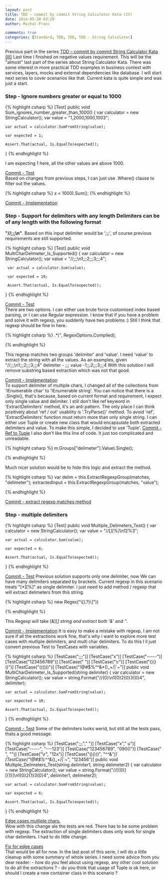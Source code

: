 ```yaml
---
layout: post
title: TDD – commit by commit String Calculator Kata (IV)
date: 2014-05-28 03:29
author: Michal Franc

comments: true
categories: [Standard, TDD, TDD, TDD - String Calculator]
---
```

<p>Previous part in the series <a href="http://www.mfranc.com/tdd/tdd-commit-by-commit-string-calculator-kata-iii/">TDD – commit by commit String Calculator Kata (III)</a> Last time I finished on negative values requirement. This will be the "almost" last part of the series about String Calculator Kata. There was some interest in more practical TDD examples in business context with services, layers, mocks and external dependencies like database. I will start next series to cover scenarios like that. Current kata is quite simple and was just a start.</p>

<h3>Step - Ignore numbers greater or equal to 1000</h3>

{% highlight csharp %}
[Test]
public void Sum_ignores_number_greater_than_1000()
{
    var calculator = new StringCalculator();
    var value = "1,2000,1000,1003";

    var actual = calculator.SumFromString(value);

    var expected = 1;

    Assert.That(actual, Is.EqualTo(expected));
}
{% endhighlight %}


<p>I am expecting 1 here, all the other values are above 1000.</p>

<p><a href="https://github.com/michal-franc/BlogStuff/commit/0bfd7712708ae01dd3dc5eb74fe87c0cc40e7524">Commit - Test</a><br />
Based on changes from previous steps, I can just use .Where() clause to filter out the values.</p>


{% highlight csharp %}
 x < 1000).Sum();
{% endhighlight %}


<p><a href="https://github.com/michal-franc/BlogStuff/commit/90640c798257cecd6ea6814a85b48f73e914a659">Commit - Implementation</a></p>

<h3>Step - Support for delimiters with any length Delimiters can be of any length with the following format</h3>

<p><strong>"//;;;\n"</strong>. Based on this input delimiter would be ';;;', of course previous requirements are still supported.</p>


{% highlight csharp %}
[Test]
public void MultiCharDelimeter_Is_Supported()
{
     var calculator = new StringCalculator();
     var value = "//;;;\n1;;;2;;;3;;;4";

     var actual = calculator.Sum(value);

     var expected = 10;

     Assert.That(actual, Is.EqualTo(expected));
}
{% endhighlight %}


<p><a href="https://github.com/michal-franc/BlogStuff/commit/60695c28ed128c31402622510fd75287d6c268e0">Commit - Test</a><br />
There are two options. I can either use brute force customised index based parsing, or I can use Regular expression. I know that if you have a problem and solve it with regexp, you suddenly have two problems :) Still I think that regexp should be fine in here.</p>


{% highlight csharp %}
.*)", RegexOptions.Compiled);

{% endhighlight %}


<p>This regexp matches two groups 'delimiter' and 'value'. I need 'value' to extract the string with all the values. As an examples, given "//;;;\n1;;;2;;;3;;;4" delimiter - ;;; value -1;;;2;;;3;;;4 With this solution I will remove substring based extraction which was not that good.</p>

<p><a href="https://github.com/michal-franc/BlogStuff/commit/ffe6520929658973a8bec7a4e254f600b7b8da99">Commit - Implementation</a><br />
To support delimiter of multiple chars, I changed all of the collections from 'IEnumerable char' to 'IEnumerable string'. You can notice that there is a .Single(), that's because, based on current format and requirement, I expect only single value and delimiter. I still don't like ref keyword in 'ExtractDelimiters' method, it's an anti pattern. The only place I can think positively about 'ref / out' usability is '.TryParse()' method. To avoid 'ref', 'ExtractDelimiters' function must return more than only single string. I can either use Tuple or create new class that would encapsulate both extracted delimiters and value. To make this simple, I decided to use 'Tuple'. <a href="https://github.com/michal-franc/BlogStuff/commit/bd05a0d885d4e2cd1622f03200d1dd8ad6677002">Commit - Ref to Tuple</a> I also don't like this line of code. It just too complicated and unreadable.</p>


{% highlight csharp %}
 m.Groups["delimeter"].Value).Single();

{% endhighlight %}


<p>Much nicer solution would be to hide this logic and extract the method.</p>


{% highlight csharp %}
var delim = this.ExtractRegexpGroup(matches, "delimeter");
extractedInput = this.ExtractRegexpGroup(matches, "value");

{% endhighlight %}


<p><a href="https://github.com/michal-franc/BlogStuff/commit/f36f9744000af4243b27019e28a52662fe1794e7">Commit - extract regexp matches method</a></p>

<h3>Step - multiple delimiters</h3>


{% highlight csharp %}
[Test]
public void Multiple_Delimeters_Test()
{
    var calculator = new StringCalculator();
    var value = "//[*][%]\n1*2%3";

    var actual = calculator.Sum(value);

    var expected = 6;

    Assert.That(actual, Is.EqualTo(expected));
}
{% endhighlight %}


<p><a href="https://github.com/michal-franc/BlogStuff/commit/5f5b2d5c9d47dcb659ba3e9821af492fa4117fc0">Commit - Test</a> Previous solution supports only one delimiter, now We can have many delimiters separated by brackets. Current regexp in this scenario treats "[*][%]" as single delimiter. i just need to add method / regexp that will extract delimeters from this string.</p>


{% highlight csharp %}
new Regex("\\[(.?)\\]"))

{% endhighlight %}


<p>This Regexp will take [&amp;][<em>] string and extract both '&amp;' and '</em>'.</p>

<p><a href="https://github.com/michal-franc/BlogStuff/commit/13a3bf60a045d94fdf499aed08cde775eeca58a4">Commit - Implementation</a> It is easy to make a mistake with regexp, I am not sure if all the extractions work fine, that's why i want to explore more test cases with mutliple delimiters, and multi char delimiters. To do this I ll just convert previous Test to TestCases with variables.</p>


{% highlight csharp %}
[TestCase(";;;")]
[TestCase("x")]
[TestCase("-----")]
[TestCase("123456789")]
[TestCase("              ")]
[TestCase("\r")]
[TestCase("()()()")]
[TestCase("((()))")]
[TestCase("!@#$%^^&*()_+/|`~")]
public void MultiCharDelimeter_Is_Supported(string delimiter)
{
    var calculator = new StringCalculator();
    var value = string.Format("//{0}\n1{0}2{0}3{0}4", delimiter);

    var actual = calculator.SumFromString(value);

    var expected = 10;

    Assert.That(actual, Is.EqualTo(expected));
}
{% endhighlight %}


<p><a href="https://github.com/michal-franc/BlogStuff/commit/3422fa015188e7e624a599c2b37648c4f66d7225">Commit - Test</a> Some of the delimiters looks werid, but still all the tests pass, thats a good message.</p>


{% highlight csharp %}
[TestCase(";;;","   ")]
[TestCase("x"," u")]
[TestCase("-----", "---123")]
[TestCase("123456789", "090()")]
[TestCase("              ", "")]
[TestCase("\r", "12x")]
[TestCase("()()()", "^^&*")]
[TestCase("!@#$%^^&*()_+/|`~", "123456")]
public void Multiple_Delimeters_Test(string delimiter1, string delimeter2)
{
    var calculator = new StringCalculator();
    var value = string.Format("//[{0}][{1}]\n1{0}2{1}3{0}4", delimiter1, delimeter2);

    var actual = calculator.SumFromString(value);

    var expected = 6;

    Assert.That(actual, Is.EqualTo(expected));
}
{% endhighlight %}


<p><a href="https://github.com/michal-franc/BlogStuff/commit/38f45328dfbd8748c8cdcbf00799597d4b31e21f">Edge cases mutliple chars.</a><br />
Wow with this change ale the tests are red. There has to be some problem with regexp. The extraction of single delimiters does only work for single char delimiters. I had to do little change.</p>

<p><a href="https://github.com/michal-franc/BlogStuff/commit/a0169989f14232bf275ae7544eb9707e8ec41904">Fix for edge cases</a><br />
That would be all for now. In the last post of this serie, I will do a little cleanup with some summary of whole series. I need some advice from you dear reader: - how do you feel about using regexp, any other cool solution to do all the extractions ? - do you think that usage of Tuple is ok here, or should I create a new container class in this scenario ?</p>

